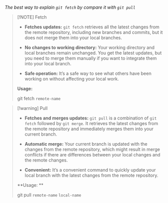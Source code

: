 
*The best way to explain `git fetch` by compare it with `git pull`*


> [!NOTE] Fetch
> - **Fetches updates:** `git fetch` retrieves all the latest changes from the remote repository, including new branches and commits, but it does not merge them into your local branches.
>     
> - **No changes to working directory:** Your working directory and local branches remain unchanged. You get the latest updates, but you need to merge them manually if you want to integrate them into your local branch.
>     
> - **Safe operation:** It’s a safe way to see what others have been working on without affecting your local work.
> 
> **Usage:**
> 
> git fetch `remote-name`



> [!warning] Pull
> - **Fetches and merges updates:** `git pull` is a combination of `git fetch` followed by `git merge`. It retrieves the latest changes from the remote repository and immediately merges them into your current branch.
>     
> - **Automatic merge:** Your current branch is updated with the changes from the remote repository, which might result in merge conflicts if there are differences between your local changes and the remote changes.
>     
> - **Convenient:** It’s a convenient command to quickly update your local branch with the latest changes from the remote repository.
> 
> **Usage: **
> 
> git pull `remote-name` `local-name`

